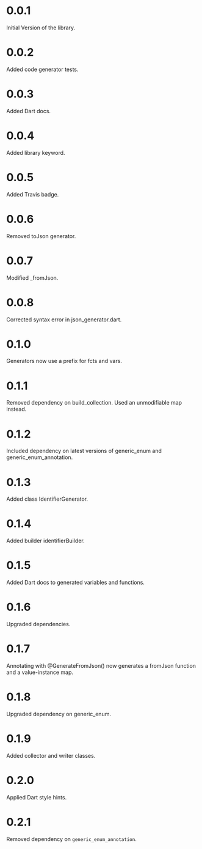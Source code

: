 # 0.0.1

Initial Version of the library.

# 0.0.2

Added code generator tests.

# 0.0.3

Added Dart docs.

# 0.0.4

Added library keyword.

# 0.0.5

Added Travis badge.

# 0.0.6

Removed toJson generator.

# 0.0.7

Modified _fromJson.

# 0.0.8

Corrected syntax error in json_generator.dart.

# 0.1.0

Generators now use a prefix for fcts and vars.

# 0.1.1

Removed dependency on build_collection.
Used an unmodifiable map instead.

# 0.1.2

Included dependency on latest versions of
generic_enum and generic_enum_annotation.

# 0.1.3

Added class IdentifierGenerator.

# 0.1.4

Added builder identifierBuilder.

# 0.1.5

Added Dart docs to generated variables and functions.

# 0.1.6

Upgraded dependencies.

# 0.1.7

Annotating with @GenerateFromJson() now generates
a fromJson function and a value-instance map.

# 0.1.8

Upgraded dependency on generic_enum.

# 0.1.9

Added collector and writer classes.

# 0.2.0

Applied Dart style hints.

# 0.2.1

Removed dependency on `generic_enum_annotation`.
